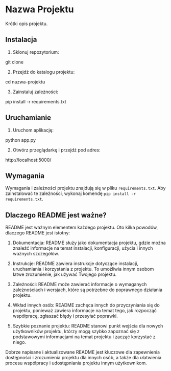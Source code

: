 # Nazwa Projektu

Krótki opis projektu.

## Instalacja

1. Sklonuj repozytorium:

git clone <adres-repozytorium>

2. Przejdź do katalogu projektu:

cd nazwa-projektu

3. Zainstaluj zależności:

pip install -r requirements.txt

## Uruchamianie

1. Uruchom aplikację:

python app.py

2. Otwórz przeglądarkę i przejdź pod adres:

http://localhost:5000/

## Wymagania

Wymagania i zależności projektu znajdują się w pliku `requirements.txt`. Aby zainstalować te zależności, wykonaj 
komendę `pip install -r requirements.txt`.

## Dlaczego README jest ważne?

README jest ważnym elementem każdego projektu. Oto kilka powodów, dlaczego README jest istotny:

1. Dokumentacja: README służy jako dokumentacja projektu, gdzie można znaleźć informacje na temat instalacji, 
konfiguracji, użycia i innych ważnych szczegółów.

2. Instrukcje: README zawiera instrukcje dotyczące instalacji, uruchamiania i korzystania z projektu. To umożliwia 
innym osobom łatwe zrozumienie, jak używać Twojego projektu.

3. Zależności: README może zawierać informacje o wymaganych zależnościach i wersjach, które są potrzebne do 
poprawnego działania projektu.

4. Wkład innych osób: README zachęca innych do przyczyniania się do projektu, ponieważ zawiera informacje na temat 
tego, jak rozpocząć współpracę, zgłaszać błędy i przesyłać poprawki.

5. Szybkie poznanie projektu: README stanowi punkt wejścia dla nowych użytkowników projektu, którzy mogą szybko 
zapoznać się z podstawowymi informacjami na temat projektu i zacząć korzystać z niego.

Dobrze napisane i aktualizowane README jest kluczowe dla zapewnienia dostępności i zrozumienia projektu dla innych 
osób, a także dla ułatwienia procesu współpracy i udostępniania projektu innym użytkownikom.


